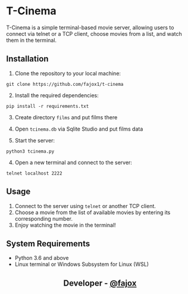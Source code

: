 # T-Cinema

T-Cinema is a simple terminal-based movie server, allowing users to connect via telnet or a TCP client, choose movies from a list, and watch them in the terminal.

## Installation

1. Clone the repository to your local machine:

<pre><code>git clone https://github.com/fajox1/t-cinema</code></pre>

2. Install the required dependencies:

<pre><code>pip install -r requirements.txt</code></pre>

3. Create directory <code>films</code> and put films there

4. Open <code>tcinema.db</code> via Sqlite Studio and put films data

4. Start the server:

<pre><code>python3 tcinema.py</code></pre>

4. Open a new terminal and connect to the server:

<pre><code>telnet localhost 2222</code></pre>

## Usage

1. Connect to the server using <code>telnet</code> or another TCP client.
2. Choose a movie from the list of available movies by entering its corresponding number.
3. Enjoy watching the movie in the terminal!

## System Requirements

- Python 3.6 and above
- Linux terminal or Windows Subsystem for Linux (WSL)

## <div align='center'>Developer - <a href="https://t.me/vecax">@fajox</a></div>
